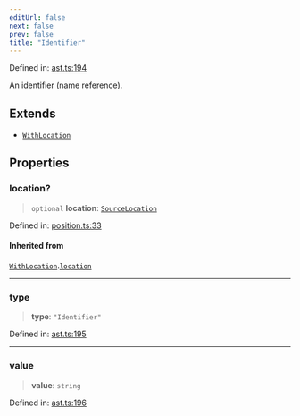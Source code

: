 ```yaml
---
editUrl: false
next: false
prev: false
title: "Identifier"
---
```


Defined in: [ast.ts:194](https://github.com/rcs-agents/rcs-lang/blob/96f7bb5710555321ae9695be4004d52239e42e7e/packages/ast/src/ast.ts#L194)

An identifier (name reference).

## Extends

- [`WithLocation`](/api/ast/interfaces/withlocation/)

## Properties

### location?

> `optional` **location**: [`SourceLocation`](/api/ast/interfaces/sourcelocation/)

Defined in: [position.ts:33](https://github.com/rcs-agents/rcs-lang/blob/96f7bb5710555321ae9695be4004d52239e42e7e/packages/ast/src/position.ts#L33)

#### Inherited from

[`WithLocation`](/api/ast/interfaces/withlocation/).[`location`](/api/ast/interfaces/withlocation/#location)

***

### type

> **type**: `"Identifier"`

Defined in: [ast.ts:195](https://github.com/rcs-agents/rcs-lang/blob/96f7bb5710555321ae9695be4004d52239e42e7e/packages/ast/src/ast.ts#L195)

***

### value

> **value**: `string`

Defined in: [ast.ts:196](https://github.com/rcs-agents/rcs-lang/blob/96f7bb5710555321ae9695be4004d52239e42e7e/packages/ast/src/ast.ts#L196)
